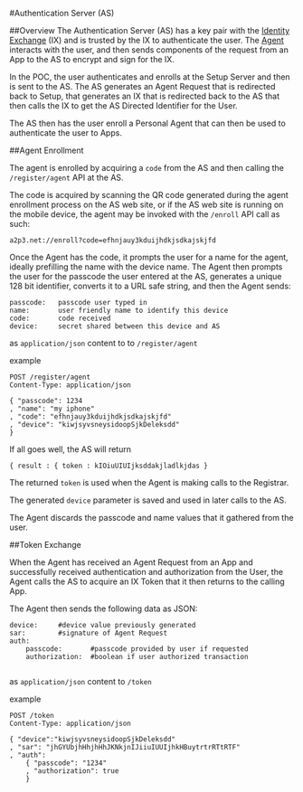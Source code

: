#Authentication Server (AS)

##Overview
The Authentication Server (AS) has a key pair with the [Identity Exchange](https://github.com/dickhardt/A2P3/tree/master/app/ix) (IX) and is trusted by the IX to authenticate the user. The [Agent](https://github.com/dickhardt/A2P3_agent) interacts with the user, and then sends components of the request from an App to the AS to encrypt and sign for the IX.

In the POC, the user authenticates and enrolls at the Setup Server and then is sent to the AS. The AS generates an Agent Request that is redirected back to Setup, that generates an IX that is redirected back to the AS that then calls the IX to get the AS Directed Identifier for the User.

The AS then has the user enroll a Personal Agent that can then be used to authenticate the user to Apps.

##Agent Enrollment

The agent is enrolled by acquiring a `code` from the AS and then calling the `/register/agent` API at the AS.

The code is acquired by scanning the QR code generated during the agent enrollment process on the AS web site, or if the AS web site is running on the mobile device, the agent may be invoked with the `/enroll` API call as such:

	a2p3.net://enroll?code=efhnjauy3kduijhdkjsdkajskjfd

Once the Agent has the code, it prompts the user for a name for the agent, ideally prefilling the name with the device name. The Agent then prompts the user for the passcode the user entered at the AS, generates a unique 128 bit identifier, converts it to a URL safe string, and then the Agent sends:
	
	passcode:   passcode user typed in
	name:	 	user friendly name to identify this device
	code:		code received
	device:		secret shared between this device and AS

as `application/json` content to  to `/register/agent`

example

```
POST /register/agent
Content-Type: application/json
	
{ "passcode": 1234
, "name": "my iphone"
, "code": "efhnjauy3kduijhdkjsdkajskjfd"
, "device": "kiwjsyvsneysidoopSjkDeleksdd"
}

```
If all goes well, the AS will return

```
{ result : { token : kIOiuUIUIjksddakjladlkjdas }

```

The returned `token` is used when the Agent is making calls to the Registrar.

The generated `device` parameter is saved and used in later calls to the AS.

The Agent discards the passcode and name values that it gathered from the user.

##Token Exchange

When the Agent has received an Agent Request from an App and successfully received authentication and authorization from the User, the Agent calls the AS to acquire an IX Token that it then returns to the calling App.

The Agent then sends the following data as JSON:

```
device:		#device value previously generated
sar:		#signature of Agent Request
auth:
	passcode:		#passcode provided by user if requested
	authorization:	#boolean if user authorized transaction
	
```
as `application/json` content to `/token`

example

```
POST /token
Content-Type: application/json

{ "device":"kiwjsyvsneysidoopSjkDeleksdd"
, "sar": "jhGYUbjhHhjhHhJKNkjnIJiiuIUUIjhkHBuytrtrRTtRTF"
, "auth":
	{ "passcode": "1234"
	, "authorization": true
	}
```
